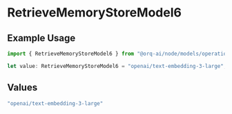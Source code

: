 # RetrieveMemoryStoreModel6

## Example Usage

```typescript
import { RetrieveMemoryStoreModel6 } from "@orq-ai/node/models/operations";

let value: RetrieveMemoryStoreModel6 = "openai/text-embedding-3-large";
```

## Values

```typescript
"openai/text-embedding-3-large"
```